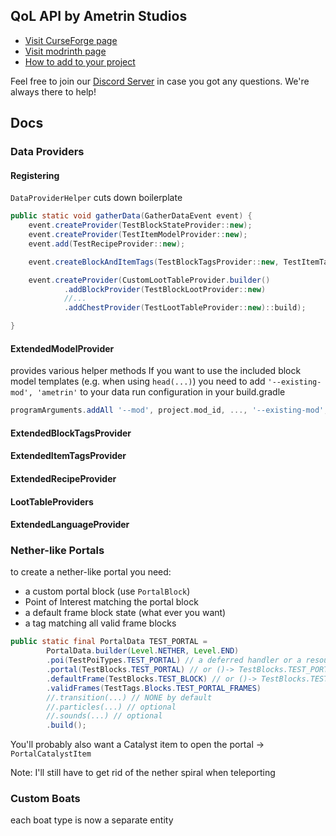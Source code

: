 ## QoL API by Ametrin Studios
- [Visit CurseForge page](https://www.curseforge.com/minecraft/mc-mods/ametrin)
- [Visit modrinth page](https://modrinth.com/mod/ametrin)
- [How to add to your project](https://github.com/Ametrin-Studios/maven)

Feel free to join our [Discord Server](https://discord.com/invite/hwA9dd5bVh) in case you got any questions. We're always there to help!

## Docs
### Data Providers
#### Registering
``DataProviderHelper`` cuts down boilerplate
```java
public static void gatherData(GatherDataEvent event) {
    event.createProvider(TestBlockStateProvider::new);
    event.createProvider(TestItemModelProvider::new);
    event.add(TestRecipeProvider::new);

    event.createBlockAndItemTags(TestBlockTagsProvider::new, TestItemTagsProvider::new);

    event.createProvider(CustomLootTableProvider.builder()
            .addBlockProvider(TestBlockLootProvider::new)
            //...
            .addChestProvider(TestLootTableProvider::new)::build);

}
```

#### ExtendedModelProvider
provides various helper methods
If you want to use the included block model templates (e.g. when using `head(...)`) you need to add `'--existing-mod', 'ametrin'` to your data run configuration in your build.gradle
```gradle
programArguments.addAll '--mod', project.mod_id, ..., '--existing-mod', 'ametrin'
```

#### ExtendedBlockTagsProvider
#### ExtendedItemTagsProvider
#### ExtendedRecipeProvider
#### LootTableProviders
#### ExtendedLanguageProvider

### Nether-like Portals
to create a nether-like portal you need:
- a custom portal block (use `PortalBlock`)
- Point of Interest matching the portal block
- a default frame block state (what ever you want)
- a tag matching all valid frame blocks
```java
public static final PortalData TEST_PORTAL = 
        PortalData.builder(Level.NETHER, Level.END)
        .poi(TestPoiTypes.TEST_PORTAL) // a deferred handler or a resource key
        .portal(TestBlocks.TEST_PORTAL) // or ()-> TestBlocks.TEST_PORTAL.get().defaultBlockState()
        .defaultFrame(TestBlocks.TEST_BLOCK) // or ()-> TestBlocks.TEST_BLOCK.get().defaultBlockState()
        .validFrames(TestTags.Blocks.TEST_PORTAL_FRAMES)
        //.transition(...) // NONE by default
        //.particles(...) // optional
        //.sounds(...) // optional
        .build();
```
You'll probably also want a Catalyst item to open the portal -> `PortalCatalystItem`

Note: I'll still have to get rid of the nether spiral when teleporting

### Custom Boats
each boat type is now a separate entity